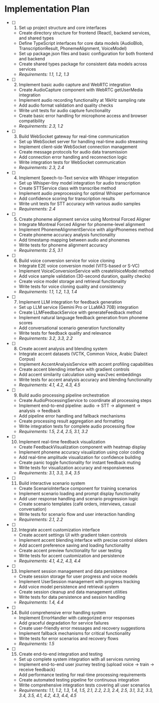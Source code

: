 # Implementation Plan

- [ ] 1. Set up project structure and core interfaces
  - Create directory structure for frontend (React), backend services, and shared types
  - Define TypeScript interfaces for core data models (AudioBlob, TranscriptionResult, PhonemeAlignment, VoiceModel)
  - Set up package.json files and basic configuration for both frontend and backend
  - Create shared types package for consistent data models across services
  - _Requirements: 1.1, 1.2, 1.3_

- [ ] 2. Implement basic audio capture and WebRTC integration
  - Create AudioCapture component with WebRTC getUserMedia integration
  - Implement audio recording functionality at 16kHz sampling rate
  - Add audio format validation and quality checks
  - Write unit tests for audio capture functionality
  - Create basic error handling for microphone access and browser compatibility
  - _Requirements: 2.3, 1.2_

- [ ] 3. Build WebSocket gateway for real-time communication
  - Set up WebSocket server for handling real-time audio streaming
  - Implement client-side WebSocket connection management
  - Create message protocols for audio data transmission
  - Add connection error handling and reconnection logic
  - Write integration tests for WebSocket communication
  - _Requirements: 2.3, 2.4_

- [ ] 4. Implement Speech-to-Text service with Whisper integration
  - Set up Whisper-tiny model integration for audio transcription
  - Create STTService class with transcribe method
  - Implement audio preprocessing for optimal Whisper performance
  - Add confidence scoring for transcription results
  - Write unit tests for STT accuracy with various audio samples
  - _Requirements: 2.4_

- [ ] 5. Create phoneme alignment service using Montreal Forced Aligner
  - Integrate Montreal Forced Aligner for phoneme-level alignment
  - Implement PhonemeAlignmentService with alignPhonemes method
  - Create phoneme accuracy analysis functionality
  - Add timestamp mapping between audio and phonemes
  - Write tests for phoneme alignment accuracy
  - _Requirements: 2.5, 3.1_

- [ ] 6. Build voice conversion service for voice cloning
  - Integrate E2E voice conversion model (VITS-based or S-VC)
  - Implement VoiceConversionService with createVoiceModel method
  - Add voice sample validation (30-second duration, quality checks)
  - Create voice model storage and retrieval functionality
  - Write tests for voice cloning quality and consistency
  - _Requirements: 1.1, 1.2, 1.3, 1.4_

- [ ] 7. Implement LLM integration for feedback generation
  - Set up LLM service (Gemini Pro or LLaMA3 70B) integration
  - Create LLMFeedbackService with generateFeedback method
  - Implement natural language feedback generation from phoneme scores
  - Add conversational scenario generation functionality
  - Write tests for feedback quality and relevance
  - _Requirements: 3.2, 3.3, 2.2_

- [ ] 8. Create accent analysis and blending system
  - Integrate accent datasets (VCTK, Common Voice, Arabic Dialect Corpus)
  - Implement AccentAnalysisService with accent profiling capabilities
  - Create accent blending interface with gradient controls
  - Add accent similarity calculation using wav2vec embeddings
  - Write tests for accent analysis accuracy and blending functionality
  - _Requirements: 4.1, 4.2, 4.3, 4.5_

- [ ] 9. Build audio processing pipeline orchestration
  - Create AudioProcessingService to coordinate all processing steps
  - Implement end-to-end pipeline: audio → STT → alignment → analysis → feedback
  - Add pipeline error handling and fallback mechanisms
  - Create processing result aggregation and formatting
  - Write integration tests for complete audio processing flow
  - _Requirements: 1.5, 2.4, 2.5, 3.1, 3.2_

- [ ] 10. Implement real-time feedback visualization
  - Create FeedbackVisualization component with heatmap display
  - Implement phoneme accuracy visualization using color coding
  - Add real-time amplitude visualization for confidence building
  - Create panic toggle functionality for instant feedback muting
  - Write tests for visualization accuracy and responsiveness
  - _Requirements: 3.1, 3.3, 3.4, 3.5_

- [ ] 11. Build interactive scenario system
  - Create ScenarioInterface component for training scenarios
  - Implement scenario loading and prompt display functionality
  - Add user response handling and scenario progression logic
  - Create scenario templates (café orders, interviews, casual conversation)
  - Write tests for scenario flow and user interaction handling
  - _Requirements: 2.1, 2.2_

- [ ] 12. Integrate accent customization interface
  - Create accent settings UI with gradient token controls
  - Implement accent blending interface with precise control sliders
  - Add accent preference saving and loading functionality
  - Create accent preview functionality for user testing
  - Write tests for accent customization and persistence
  - _Requirements: 4.1, 4.2, 4.3, 4.4_

- [ ] 13. Implement session management and data persistence
  - Create session storage for user progress and voice models
  - Implement UserSession management with progress tracking
  - Add voice model persistence and retrieval system
  - Create session cleanup and data management utilities
  - Write tests for data persistence and session handling
  - _Requirements: 1.4, 4.4_

- [ ] 14. Build comprehensive error handling system
  - Implement ErrorHandler with categorized error responses
  - Add graceful degradation for service failures
  - Create user-friendly error messages and recovery suggestions
  - Implement fallback mechanisms for critical functionality
  - Write tests for error scenarios and recovery flows
  - _Requirements: 1.5_

- [ ] 15. Create end-to-end integration and testing
  - Set up complete system integration with all services running
  - Implement end-to-end user journey testing (upload voice → train → receive feedback)
  - Add performance testing for real-time processing requirements
  - Create automated testing pipeline for continuous integration
  - Write comprehensive integration tests covering all user scenarios
  - _Requirements: 1.1, 1.2, 1.3, 1.4, 1.5, 2.1, 2.2, 2.3, 2.4, 2.5, 3.1, 3.2, 3.3, 3.4, 3.5, 4.1, 4.2, 4.3, 4.4, 4.5_